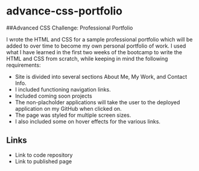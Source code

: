 # advance-css-portfolio
##Advanced CSS Challenge: Professional Portfolio

I wrote the HTML and CSS for a sample professional portfolio which will be added to over time to become my own personal portfolio of work. I used what I have learned in the first two weeks of the bootcamp to write the HTML and CSS from scratch, while keeping in mind the following requirements:

* Site is divided into several sections About Me, My Work, and Contact Info.
* I included functioning navigation links.
* Included coming soon projects 
* The non-placholder applications will take the user to the deployed application on my GitHub when clicked on.
* The page was styled for multiple screen sizes.
* I also included some on hover effects for the various links.

## Links
* Link to code repository 
* Link to published page 
